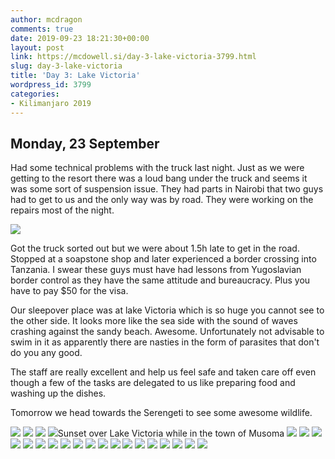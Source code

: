 ```yaml
---
author: mcdragon
comments: true
date: 2019-09-23 18:21:30+00:00
layout: post
link: https://mcdowell.si/day-3-lake-victoria-3799.html
slug: day-3-lake-victoria
title: 'Day 3: Lake Victoria'
wordpress_id: 3799
categories:
- Kilimanjaro 2019
---
```


## Monday, 23 September 

Had some technical problems with the truck last night. Just as we were getting to the resort there was a loud bang under the truck and seems it was some sort of suspension issue. They had parts in Nairobi that two guys had to get to us and the only way was by road. They were working on the repairs most of the night. 

![](https://dwlcvfkt1l4wn.cloudfront.net/2019/09/IMG_20190923_055629.jpg)

Got the truck sorted out but we were about 1.5h late to get in the road. Stopped at a soapstone shop and later experienced a border crossing into Tanzania. I swear these guys must have had lessons from Yugoslavian border control as they have the same attitude and bureaucracy. Plus you have to pay $50 for the visa. 

Our sleepover place was at lake Victoria which is so huge you cannot see to the other side. It looks more like the sea side with the sound of waves crashing against the sandy beach. Awesome. Unfortunately not advisable to swim in it as apparently there are nasties in the form of parasites that don't do you any good. 

The staff are really excellent and help us feel safe and taken care off even though a few of the tasks are delegated to us like preparing food and washing up the dishes. 

Tomorrow we head towards the Serengeti to see some awesome wildlife. 

![](https://dwlcvfkt1l4wn.cloudfront.net/2019/09/IMG_20190923_111121.jpg)
![](https://dwlcvfkt1l4wn.cloudfront.net/2019/09/IMG_20190923_134432.jpg)
![](https://dwlcvfkt1l4wn.cloudfront.net/2019/09/IMG_20190923_171237.jpg)
![](https://dwlcvfkt1l4wn.cloudfront.net/2019/09/IMG_20190923_183229.jpg)Sunset over Lake Victoria while in the town of Musoma
![](https://dwlcvfkt1l4wn.cloudfront.net/2019/10/2019-09-23-05.56.30-1.resized.jpg)
![](https://dwlcvfkt1l4wn.cloudfront.net/2019/10/2019-09-23-09.02.12.resized.jpg)
![](https://dwlcvfkt1l4wn.cloudfront.net/2019/10/2019-09-23-09.03.33-1.resized.jpg)
![](https://dwlcvfkt1l4wn.cloudfront.net/2019/10/2019-09-23-11.11.21.resized.jpg)
![](https://dwlcvfkt1l4wn.cloudfront.net/2019/10/2019-09-23-13.43.50.resized.jpg)
![](https://dwlcvfkt1l4wn.cloudfront.net/2019/10/2019-09-23-13.44.32.resized.jpg)
![](https://dwlcvfkt1l4wn.cloudfront.net/2019/10/2019-09-23-13.44.35.resized.jpg)
![](https://dwlcvfkt1l4wn.cloudfront.net/2019/10/2019-09-23-16.03.18.resized.jpg)
![](https://dwlcvfkt1l4wn.cloudfront.net/2019/10/2019-09-23-16.34.03.resized.jpg)
![](https://dwlcvfkt1l4wn.cloudfront.net/2019/10/2019-09-23-17.12.28.resized.jpg)
![](https://dwlcvfkt1l4wn.cloudfront.net/2019/10/2019-09-23-17.12.36.resized.jpg)
![](https://dwlcvfkt1l4wn.cloudfront.net/2019/10/2019-09-23-17.13.43.resized.jpg)
![](https://dwlcvfkt1l4wn.cloudfront.net/2019/10/2019-09-23-17.26.11.resized.jpg)
![](https://dwlcvfkt1l4wn.cloudfront.net/2019/10/2019-09-23-17.32.31.resized.jpg)
![](https://dwlcvfkt1l4wn.cloudfront.net/2019/10/2019-09-23-17.53.38-1.resized.jpg)
![](https://dwlcvfkt1l4wn.cloudfront.net/2019/10/2019-09-23-18.04.40.resized.jpg)
![](https://dwlcvfkt1l4wn.cloudfront.net/2019/10/2019-09-23-18.14.37-1.resized.jpg)
![](https://dwlcvfkt1l4wn.cloudfront.net/2019/10/2019-09-23-18.17.39-1.resized.jpg)
![](https://dwlcvfkt1l4wn.cloudfront.net/2019/10/IMG_2987.resized.jpg)


